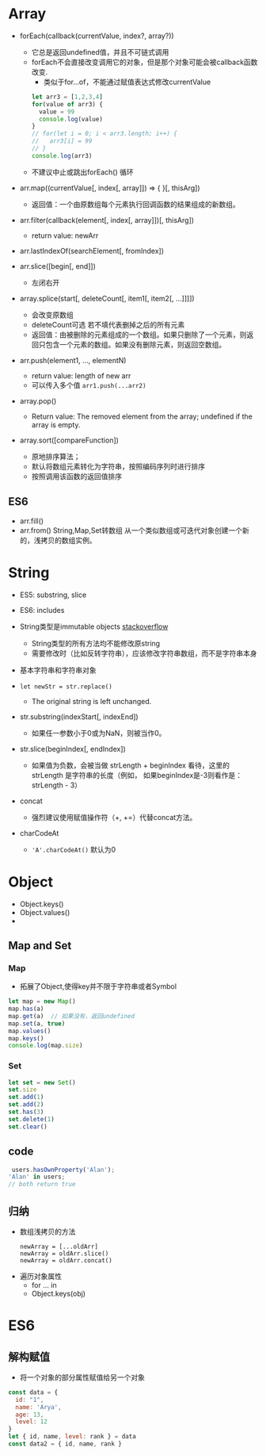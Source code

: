 # Array
+ forEach(callback(currentValue, index?, array?))
  + 它总是返回undefined值，并且不可链式调用
  + forEach不会直接改变调用它的对象，但是那个对象可能会被callback函数改变.
    + 类似于for...of，不能通过赋值表达式修改currentValue
    ```js
    let arr3 = [1,2,3,4]
    for(value of arr3) {
      value = 99
      console.log(value)
    }
    // for(let i = 0; i < arr3.length; i++) {
    //   arr3[i] = 99
    // }
    console.log(arr3)
    ```
  + 不建议中止或跳出forEach() 循环

+ arr.map((currentValue[, index[, array]]) => { }[, thisArg])
  + 返回值：一个由原数组每个元素执行回调函数的结果组成的新数组。

+ arr.filter(callback(element[, index[, array]])[, thisArg])
  + return value: newArr

+ arr.lastIndexOf(searchElement[, fromIndex])

+ arr.slice([begin[, end]])
  + 左闭右开

+ array.splice(start[, deleteCount[, item1[, item2[, ...]]]])
  + 会改变原数组
  + deleteCount可选 若不填代表删掉之后的所有元素
  + 返回值：由被删除的元素组成的一个数组。如果只删除了一个元素，则返回只包含一个元素的数组。如果没有删除元素，则返回空数组。

+ arr.push(element1, ..., elementN)
  + return value: length of new arr
  + 可以传入多个值 `arr1.push(...arr2)`

+ array.pop()
  + Return value: The removed element from the array; undefined if the array is empty.

+ array.sort([compareFunction])
  + 原地排序算法；
  + 默认将数组元素转化为字符串，按照编码序列时进行排序 
  + 按照调用该函数的返回值排序

## ES6
+ arr.fill()
+ arr.from()  String,Map,Set转数组  从一个类似数组或可迭代对象创建一个新的，浅拷贝的数组实例。 



# String
+ ES5: substring, slice
+ ES6: includes
+ String类型是immutable objects [stackoverflow](https://stackoverflow.com/questions/51185/are-javascript-strings-immutable-do-i-need-a-string-builder-in-javascript)
  + String类型的所有方法均不能修改原string
  + 需要修改时（比如反转字符串），应该修改字符串数组，而不是字符串本身
+ 基本字符串和字符串对象

+ `let newStr = str.replace()`
  + The original string is left unchanged.
+ str.substring(indexStart[, indexEnd])
  + 如果任一参数小于0或为NaN，则被当作0。
+ str.slice(beginIndex[, endIndex])
  + 如果值为负数，会被当做 strLength + beginIndex 看待，这里的strLength 是字符串的长度（例如， 如果beginIndex是-3则看作是：strLength - 3）

+ concat
  + 强烈建议使用赋值操作符（+, +=）代替concat方法。
+ charCodeAt
  + `'A'.charCodeAt()` 默认为0

# Object
+ Object.keys()
+ Object.values()
+ 



## Map and Set
### Map
+ 拓展了Object,使得key并不限于字符串或者Symbol
```js
let map = new Map()
map.has(a)
map.get(a)  // 如果没有，返回undefined
map.set(a, true)
map.values()
map.keys()
console.log(map.size)
```
### Set
```js
let set = new Set()
set.size
set.add(1)
set.add(2)
set.has(3)
set.delete(1)
set.clear()
```


## code
```js
 users.hasOwnProperty('Alan');
'Alan' in users;
// both return true
```
## 归纳
+ 数组浅拷贝的方法
  ```
  newArray = [...oldArr]
  newArray = oldArr.slice()
  newArray = oldArr.concat()
  ```
+ 遍历对象属性
  + for ... in
  + Object.keys(obj)


# ES6
## 解构赋值
+ 将一个对象的部分属性赋值给另一个对象
```js
const data = {
  id: "1",
  name: 'Arya',
  age: 13,
  level: 12
}
let { id, name, level: rank } = data
const data2 = { id, name, rank }
```
